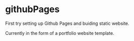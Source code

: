 # githubPages
First try setting up Github Pages and buiding static website.

Currently in the form of a portfolio website template.